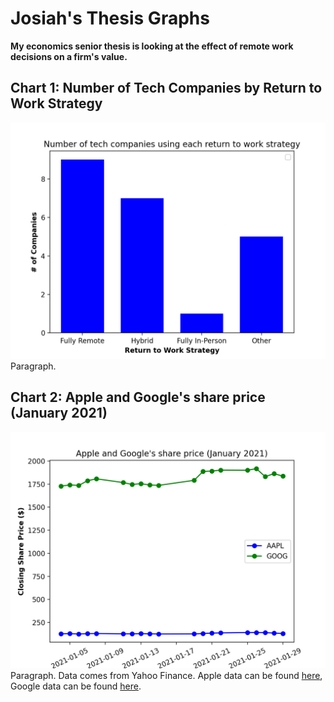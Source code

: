 # Josiah's Thesis Graphs
**My economics senior thesis is looking at the effect of remote work decisions on a firm's value.**
## Chart 1: Number of Tech Companies by Return to Work Strategy
![Bar Chart of Companies Decisions](https://github.com/josiahtarrant/datavisualization/blob/main/HW2/Graph1.png)
Paragraph. 


## Chart 2: Apple and Google's share price (January 2021)
![Bar Chart of Apple and Google's Stock Prices](https://github.com/josiahtarrant/datavisualization/blob/main/HW2/Graph2.png)
Paragraph. Data comes from Yahoo Finance. Apple data can be found [here](https://finance.yahoo.com/quote/AAPL/), Google data can be found [here](https://finance.yahoo.com/quote/GOOG/).